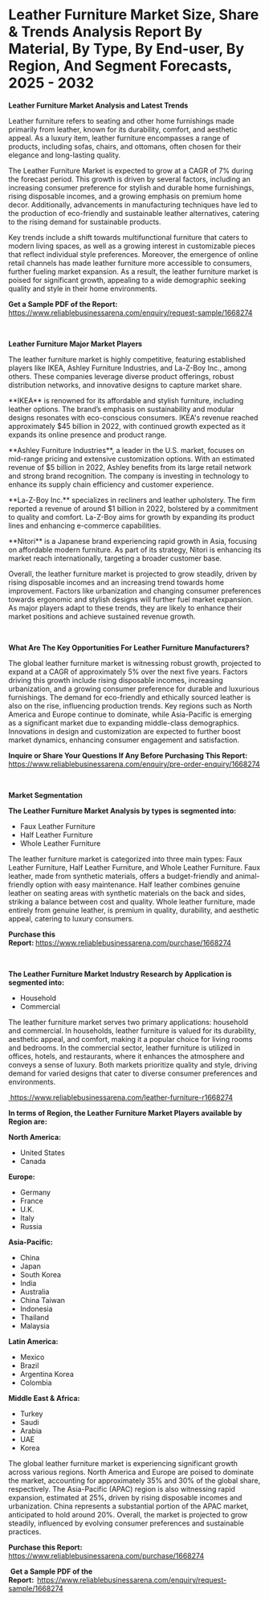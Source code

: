 <p><h1>Leather Furniture Market Size, Share & Trends Analysis Report By Material, By Type, By End-user, By Region, And Segment Forecasts, 2025 - 2032</h1></p><p><strong>Leather Furniture Market Analysis and Latest Trends</strong></p>
<p><p>Leather furniture refers to seating and other home furnishings made primarily from leather, known for its durability, comfort, and aesthetic appeal. As a luxury item, leather furniture encompasses a range of products, including sofas, chairs, and ottomans, often chosen for their elegance and long-lasting quality. </p><p>The Leather Furniture Market is expected to grow at a CAGR of 7% during the forecast period. This growth is driven by several factors, including an increasing consumer preference for stylish and durable home furnishings, rising disposable incomes, and a growing emphasis on premium home decor. Additionally, advancements in manufacturing techniques have led to the production of eco-friendly and sustainable leather alternatives, catering to the rising demand for sustainable products.</p><p>Key trends include a shift towards multifunctional furniture that caters to modern living spaces, as well as a growing interest in customizable pieces that reflect individual style preferences. Moreover, the emergence of online retail channels has made leather furniture more accessible to consumers, further fueling market expansion. As a result, the leather furniture market is poised for significant growth, appealing to a wide demographic seeking quality and style in their home environments.</p></p>
<p><strong>Get a Sample PDF of the Report:&nbsp;</strong> <a href="https://www.reliablebusinessarena.com/enquiry/request-sample/1668274?utm_campaign=2530&utm_medium=2&utm_source=Github&utm_content=ia&utm_term=17042025&utm_id=leather-furniture">https://www.reliablebusinessarena.com/enquiry/request-sample/1668274</a></p>
<p>&nbsp;</p>
<p><strong>Leather Furniture Major Market Players</strong></p>
<p><p>The leather furniture market is highly competitive, featuring established players like IKEA, Ashley Furniture Industries, and La-Z-Boy Inc., among others. These companies leverage diverse product offerings, robust distribution networks, and innovative designs to capture market share.</p><p>**IKEA** is renowned for its affordable and stylish furniture, including leather options. The brand’s emphasis on sustainability and modular designs resonates with eco-conscious consumers. IKEA's revenue reached approximately $45 billion in 2022, with continued growth expected as it expands its online presence and product range.</p><p>**Ashley Furniture Industries**, a leader in the U.S. market, focuses on mid-range pricing and extensive customization options. With an estimated revenue of $5 billion in 2022, Ashley benefits from its large retail network and strong brand recognition. The company is investing in technology to enhance its supply chain efficiency and customer experience.</p><p>**La-Z-Boy Inc.** specializes in recliners and leather upholstery. The firm reported a revenue of around $1 billion in 2022, bolstered by a commitment to quality and comfort. La-Z-Boy aims for growth by expanding its product lines and enhancing e-commerce capabilities.</p><p>**Nitori** is a Japanese brand experiencing rapid growth in Asia, focusing on affordable modern furniture. As part of its strategy, Nitori is enhancing its market reach internationally, targeting a broader customer base.</p><p>Overall, the leather furniture market is projected to grow steadily, driven by rising disposable incomes and an increasing trend towards home improvement. Factors like urbanization and changing consumer preferences towards ergonomic and stylish designs will further fuel market expansion. As major players adapt to these trends, they are likely to enhance their market positions and achieve sustained revenue growth.</p></p>
<p>&nbsp;</p>
<p><strong>What Are The Key Opportunities For Leather Furniture Manufacturers?</strong></p>
<p><p>The global leather furniture market is witnessing robust growth, projected to expand at a CAGR of approximately 5% over the next five years. Factors driving this growth include rising disposable incomes, increasing urbanization, and a growing consumer preference for durable and luxurious furnishings. The demand for eco-friendly and ethically sourced leather is also on the rise, influencing production trends. Key regions such as North America and Europe continue to dominate, while Asia-Pacific is emerging as a significant market due to expanding middle-class demographics. Innovations in design and customization are expected to further boost market dynamics, enhancing consumer engagement and satisfaction.</p></p>
<p><strong>Inquire or Share Your Questions If Any Before Purchasing This Report:</strong> <a href="https://www.reliablebusinessarena.com/enquiry/pre-order-enquiry/1668274?utm_campaign=2530&utm_medium=2&utm_source=Github&utm_content=ia&utm_term=17042025&utm_id=leather-furniture">https://www.reliablebusinessarena.com/enquiry/pre-order-enquiry/1668274</a></p>
<p>&nbsp;</p>
<p><strong>Market Segmentation</strong></p>
<p><strong>The Leather Furniture Market Analysis by types is segmented into:</strong></p>
<p><ul><li>Faux Leather Furniture</li><li>Half Leather Furniture</li><li>Whole Leather Furniture</li></ul></p>
<p><p>The leather furniture market is categorized into three main types: Faux Leather Furniture, Half Leather Furniture, and Whole Leather Furniture. Faux leather, made from synthetic materials, offers a budget-friendly and animal-friendly option with easy maintenance. Half leather combines genuine leather on seating areas with synthetic materials on the back and sides, striking a balance between cost and quality. Whole leather furniture, made entirely from genuine leather, is premium in quality, durability, and aesthetic appeal, catering to luxury consumers.</p></p>
<p><strong>Purchase this Report:&nbsp;</strong><a href="https://www.reliablebusinessarena.com/purchase/1668274?utm_campaign=2530&utm_medium=2&utm_source=Github&utm_content=ia&utm_term=17042025&utm_id=leather-furniture">https://www.reliablebusinessarena.com/purchase/1668274</a></p>
<p>&nbsp;</p>
<p><strong>The Leather Furniture Market Industry Research by Application is segmented into:</strong></p>
<p><ul><li>Household</li><li>Commercial</li></ul></p>
<p><p>The leather furniture market serves two primary applications: household and commercial. In households, leather furniture is valued for its durability, aesthetic appeal, and comfort, making it a popular choice for living rooms and bedrooms. In the commercial sector, leather furniture is utilized in offices, hotels, and restaurants, where it enhances the atmosphere and conveys a sense of luxury. Both markets prioritize quality and style, driving demand for varied designs that cater to diverse consumer preferences and environments.</p></p>
<p><a href="https://www.reliablebusinessarena.com/leather-furniture-r1668274?utm_campaign=2530&utm_medium=2&utm_source=Github&utm_content=ia&utm_term=17042025&utm_id=leather-furniture">&nbsp;https://www.reliablebusinessarena.com/leather-furniture-r1668274</a></p>
<p><strong>In terms of Region, the Leather Furniture Market Players available by Region are:</strong></p>
<p>
    <p> <strong> North America: </strong>
        <ul>
            <li>United States</li>
            <li>Canada</li>
        </ul>
        </p> 
    <p> <strong> Europe: </strong>
        <ul>
            <li>Germany</li>
            <li>France</li>
            <li>U.K.</li>
            <li>Italy</li>
            <li>Russia</li>
        </ul>
        </p> 
    <p> <strong> Asia-Pacific: </strong>
        <ul>
            <li>China</li>
            <li>Japan</li>
            <li>South Korea</li>
            <li>India</li>
            <li>Australia</li>
            <li>China Taiwan</li>
            <li>Indonesia</li>
            <li>Thailand</li>
            <li>Malaysia</li>
        </ul>
        </p> 
    <p> <strong> Latin America: </strong>
        <ul>
            <li>Mexico</li>
            <li>Brazil</li>
            <li>Argentina Korea</li>
            <li>Colombia</li>
        </ul>
        </p> 
    <p> <strong> Middle East & Africa: </strong>
        <ul>
            <li>Turkey</li>
            <li>Saudi</li>
            <li>Arabia</li>
            <li>UAE</li>
            <li>Korea</li>
        </ul>
    </p>
    </p>
<p><p>The global leather furniture market is experiencing significant growth across various regions. North America and Europe are poised to dominate the market, accounting for approximately 35% and 30% of the global share, respectively. The Asia-Pacific (APAC) region is also witnessing rapid expansion, estimated at 25%, driven by rising disposable incomes and urbanization. China represents a substantial portion of the APAC market, anticipated to hold around 20%. Overall, the market is projected to grow steadily, influenced by evolving consumer preferences and sustainable practices.</p></p>
<p><strong>Purchase this Report: </strong><a href="https://www.reliablebusinessarena.com/purchase/1668274?utm_campaign=2530&utm_medium=2&utm_source=Github&utm_content=ia&utm_term=17042025&utm_id=leather-furniture">https://www.reliablebusinessarena.com/purchase/1668274</a></p>
<p>&nbsp;<strong>Get a Sample PDF of the Report:&nbsp;&nbsp;</strong><a href="https://www.reliablebusinessarena.com/enquiry/request-sample/1668274?utm_campaign=2530&utm_medium=2&utm_source=Github&utm_content=ia&utm_term=17042025&utm_id=leather-furniture">https://www.reliablebusinessarena.com/enquiry/request-sample/1668274</a></p>
<p><strong></strong></p>
<p><p></p><p></p><p></p></p>